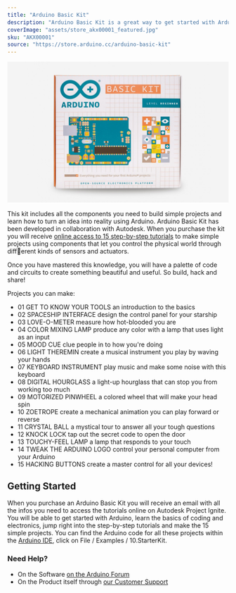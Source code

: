 ```yaml
---
title: "Arduino Basic Kit"
description: "Arduino Basic Kit is a great way to get started with Arduino, coding and electronics!"
coverImage: "assets/store_akx00001_featured.jpg"
sku: "AKX00001"
source: "https://store.arduino.cc/arduino-basic-kit"
---
```


![The Arduino Basic Kit](./assets/store_akx00001_featured.jpg)

This kit includes all the components you need to build simple projects and learn how to turn an idea into reality using Arduino. Arduino Basic Kit has been developed in collaboration with Autodesk. When you purchase the kit you will receive [online access to 15 step-by-step tutorials](http://projectignite.autodesk.com/arduino) to make simple projects using components that let you control the physical world through different kinds of sensors and actuators.

Once you have mastered this knowledge, you will have a palette of code and circuits to create something beautiful and useful. So build, hack and share!

Projects you can make:

* 01 GET TO KNOW YOUR TOOLS an introduction to the basics
* 02 SPACESHIP INTERFACE design the control panel for your starship
* 03 LOVE-O-METER measure how hot-blooded you are
* 04 COLOR MIXING LAMP produce any color with a lamp that uses light as an input
* 05 MOOD CUE clue people in to how you're doing
* 06 LIGHT THEREMIN create a musical instrument you play by waving your hands
* 07 KEYBOARD INSTRUMENT play music and make some noise with this keyboard
* 08 DIGITAL HOURGLASS a light-up hourglass that can stop you from working too much
* 09 MOTORIZED PINWHEEL a colored wheel that will make your head spin
* 10 ZOETROPE create a mechanical animation you can play forward or reverse
* 11 CRYSTAL BALL a mystical tour to answer all your tough questions
* 12 KNOCK LOCK tap out the secret code to open the door
* 13 TOUCHY-FEEL LAMP a lamp that responds to your touch
* 14 TWEAK THE ARDUINO LOGO control your personal computer from your Arduino
* 15 HACKING BUTTONS create a master control for all your devices!

## Getting Started

When you purchase an Arduino Basic Kit you will receive an email with all the infos you need to access the tutorials online on Autodesk Project Ignite. You will be able to get started with Arduino, learn the basics of coding and electronics, jump right into the step-by-step tutorials and make the 15 simple projects. You can find the Arduino code for all these projects within the [Arduino IDE](https://www.arduino.cc/en/Main/Software), click on File / Examples / 10.StarterKit.

### Need Help?

* On the Software [on the Arduino Forum](https://forum.arduino.cc/index.php?board=86.0)
* On the Product itself through [our Customer Support](https://support.arduino.cc/hc)

